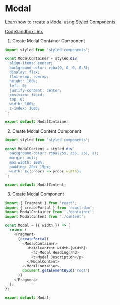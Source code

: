 # Modal

Learn how to create a Modal using Styled Components

<a href="https://codesandbox.io/s/modal-bcckh4" title="CodeSandbox Link" target="_blank">CodeSandbox Link</a>

1. Create Modal Container Component

```javascript
import styled from 'styled-components';

const ModalContainer = styled.div`
  align-items: center;
  background-color: rgba(0, 0, 0, 0.5);
  display: flex;
  flex-wrap: nowrap;
  height: 100%;
  left: 0;
  justify-content: center;
  position: fixed;
  top: 0;
  width: 100%;
  z-index: 1000;
`;

export default ModalContainer;
```

2. Create Modal Content Component

```javascript
import styled from 'styled-components';

const ModalContent = styled.div`
  background-color: rgba(255, 255, 255, 1);
  margin: auto;
  max-width: 100%;
  padding: 20px 15px;
  width: ${(props) => props.width};
`;

export default ModalContent;
```

3. Create Modal Component
```javascript
import { Fragment } from 'react';
import { createPortal } from 'react-dom';
import ModalContainer from './container';
import ModalContent from './content';

const Modal = ({ width }) => {
  return (
    <Fragment>
      {createPortal(
        <ModalContainer>
          <ModalContent width={width}>
            <h3>Modal Heading</h3>
            <p>Model Description</p>
          </ModalContent>
        </ModalContainer>,
        document.getElementById('root')
      )}
    </Fragment>
  );
};

export default Modal;
```
